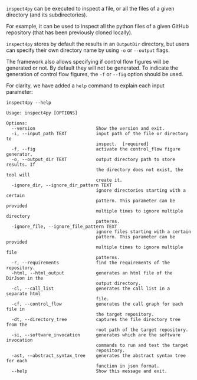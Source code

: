 `inspect4py` can be executed to inspect a file, or all the files of a given directory (and its subdirectories).

For example, it can be used to inspect all the python files of a given GitHub repository (that has been previously cloned locally).

`inspect4py` stores by default the results in an `OutputDir` directory, but users can specify their own directory name by using `-o` or `--output` flags.

The framework also allows specifying if control flow figures will be generated or not. By default they will not be generated. To indicate the generation of control flow figures, the `-f` or `--fig` option should be used.  


For clarity, we have added a `help` command to explain each input parameter:

```
inspect4py --help

Usage: inspect4py [OPTIONS]

Options:
  --version                       Show the version and exit.
  -i, --input_path TEXT           input path of the file or directory to
                                  inspect.  [required]
  -f, --fig                       activate the control_flow figure generator.
  -o, --output_dir TEXT           output directory path to store results. If
                                  the directory does not exist, the tool will
                                  create it.
  -ignore_dir, --ignore_dir_pattern TEXT
                                  ignore directories starting with a certain
                                  pattern. This parameter can be provided
                                  multiple times to ignore multiple directory
                                  patterns.
  -ignore_file, --ignore_file_pattern TEXT
                                  ignore files starting with a certain
                                  pattern. This parameter can be provided
                                  multiple times to ignore multiple file
                                  patterns.
  -r, --requirements              find the requirements of the repository.
  -html, --html_output            generates an html file of the DirJson in the
                                  output directory.
  -cl, --call_list                generates the call list in a separate html
                                  file.
  -cf, --control_flow             generates the call graph for each file in
                                  the target repository.
  -dt, --directory_tree           captures the file directory tree from the
                                  root path of the target repository.
  -si, --software_invocation      generates which are the software invocation
                                  commands to run and test the target
                                  repository.
  -ast, -—abstract_syntax_tree    generates the abstract syntax tree for each
                                  function in json format.
  --help                          Show this message and exit.
```